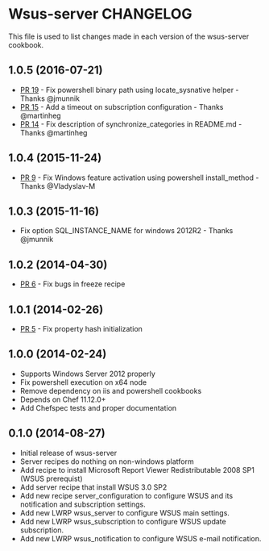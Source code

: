 Wsus-server CHANGELOG
==============
This file is used to list changes made in each version of the wsus-server cookbook.

1.0.5 (2016-07-21)
------------------
- [PR 19](https://github.com/criteo-cookbooks/wsus-server/pull/19) - Fix powershell binary path using locate_sysnative helper - Thanks @jmunnik
- [PR 15](https://github.com/criteo-cookbooks/wsus-server/pull/15) - Add a timeout on subscription configuration - Thanks @martinheg
- [PR 14](https://github.com/criteo-cookbooks/wsus-server/pull/14) - Fix description of synchronize_categories in README.md - Thanks @martinheg

1.0.4 (2015-11-24)
------------------
- [PR 9](https://github.com/criteo-cookbooks/wsus-server/pull/9) - Fix Windows feature activation using powershell install_method - Thanks @Vladyslav-M

1.0.3 (2015-11-16)
------------------
-  Fix option SQL_INSTANCE_NAME for windows 2012R2 - Thanks @jmunnik

1.0.2 (2014-04-30)
------------------
- [PR 6](https://github.com/criteo-cookbooks/wsus-server/pull/6) - Fix bugs in freeze recipe

1.0.1 (2014-02-26)
------------------
- [PR 5](https://github.com/criteo-cookbooks/wsus-server/pull/5) - Fix property hash initialization

1.0.0 (2014-02-24)
------------------
- Supports Windows Server 2012 properly
- Fix powershell execution on x64 node
- Remove dependency on iis and powershell cookbooks
- Depends on Chef 11.12.0+
- Add Chefspec tests and proper documentation

0.1.0 (2014-08-27)
------------------
- Initial release of wsus-server
- Server recipes do nothing on non-windows platform
- Add recipe to install Microsoft Report Viewer Redistributable 2008 SP1 (WSUS prerequist)
- Add server recipe that install WSUS 3.0 SP2
- Add new recipe server_configuration to configure WSUS and its notification and subscription settings.
- Add new LWRP wsus_server to configure WSUS main settings.
- Add new LWRP wsus_subscription to configure WSUS update subscription.
- Add new LWRP wsus_notification to configure WSUS e-mail notification.
